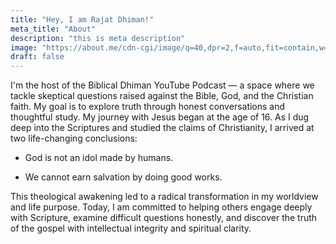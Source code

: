 ```yaml
---
title: "Hey, I am Rajat Dhiman!"
meta_title: "About"
description: "this is meta description"
image: "https://about.me/cdn-cgi/image/q=40,dpr=2,f=auto,fit=contain,w=1200,h=1200/https://assets.about.me/background/users/b/i/b/biblical_dhiman_1671217535_663.jpg"
draft: false
---
```


I'm the host of the Biblical Dhiman YouTube Podcast — a space where we tackle skeptical questions raised against the Bible, God, and the Christian faith. My goal is to explore truth through honest conversations and thoughtful study.
My journey with Jesus began at the age of 16. As I dug deep into the Scriptures and studied the claims of Christianity, I arrived at two life-changing conclusions:
- God is not an idol made by humans.

- We cannot earn salvation by doing good works.

This theological awakening led to a radical transformation in my worldview and life purpose. Today, I am committed to helping others engage deeply with Scripture, examine difficult questions honestly, and discover the truth of the gospel with intellectual integrity and spiritual clarity.
